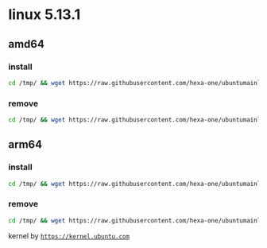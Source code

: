 # linux 5.13.1

## amd64

### install
```bash
cd /tmp/ && wget https://raw.githubusercontent.com/hexa-one/ubuntumainline/main/catalog/5.13.1/install.sh && chmod +x install.sh && sudo ./install.sh -amd
```
### remove
```bash
cd /tmp/ && wget https://raw.githubusercontent.com/hexa-one/ubuntumainline/main/catalog/5.13.1/install.sh && chmod +x install.sh && sudo ./install.sh -r
```
## arm64

### install
```bash
cd /tmp/ && wget https://raw.githubusercontent.com/hexa-one/ubuntumainline/main/catalog/5.13.1/install.sh && chmod +x install.sh && sudo ./install.sh -arm
```
### remove
```bash
cd /tmp/ && wget https://raw.githubusercontent.com/hexa-one/ubuntumainline/main/catalog/5.13.1/install.sh && chmod +x install.sh && sudo ./install.sh -r
```


kernel by [`https://kernel.ubuntu.com`](https://kernel.ubuntu.com/)
